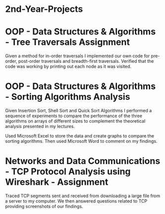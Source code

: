 # 2nd-Year-Projects
# OOP -  Data Structures & Algorithms - Tree Traversals Assignment
Given a method for in-order traversals I implemented our own code for pre-order, post-order traversals and breadth-first traversals. Verified that the code was working by printing out each node as it was visited. 
# OOP -  Data Structures & Algorithms - Sorting Algorithms Analysis
Given Insertion Sort, Shell Sort and Quick Sort Algorithms I performed a sequence of experiments to compare the performance of the three algorithms on arrays of different sizes to complement the theoretical analysis presented in my lectures.

Used Microsoft Excel to store the data and create graphs to compare the sorting algorithms. Then used Microsoft Word to comment on my findings.
# Networks and Data Communications - TCP Protocol Analysis using Wireshark - Assignment
Traced TCP segments sent and received from downloading a large file from a server to my computer. We then answered questions related to TCP providing screenshots of our findings.

